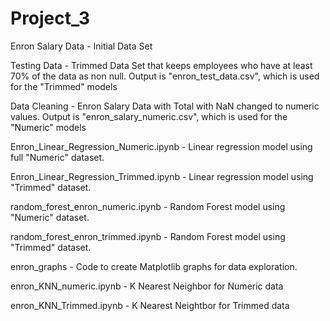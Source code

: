 # Project_3

Enron Salary Data - Initial Data Set

Testing Data - Trimmed Data Set that keeps employees who have at least 70% of the data as non null.  Output is "enron_test_data.csv", which
is used for the "Trimmed" models

Data Cleaning - Enron Salary Data with Total with NaN changed to numeric values.  Output is "enron_salary_numeric.csv", which is used for
the "Numeric" models

Enron_Linear_Regression_Numeric.ipynb - Linear regression model using full "Numeric" dataset.

Enron_Linear_Regression_Trimmed.ipynb - Linear regression model using "Trimmed" dataset.

random_forest_enron_numeric.ipynb - Random Forest model using "Numeric" dataset.

random_forest_enron_trimmed.ipynb - Random Forest model using "Trimmed" dataset.

enron_graphs - Code to create Matplotlib graphs for data exploration.

enron_KNN_numeric.ipynb - K Nearest Neighbor for Numeric data

enron_KNN_Trimmed.ipynb - K Nearest Neightbor for Trimmed data
